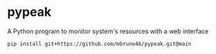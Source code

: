 # pypeak
A Python program to monitor system's resources  with a web interface

```bash
pip install git+https://github.com/mbruno46/pypeak.git@main
```
